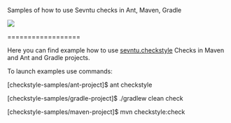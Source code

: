 Samples  of how to use Sevntu checks in Ant, Maven, Gradle

[![][travis img]][travis]


==================

Here you can find example how to use [sevntu.checkstyle](https://github.com/sevntu-checkstyle/sevntu.checkstyle) Checks in Maven and Ant and Gradle projects. 

[travis]:http://travis-ci.org/sevntu-checkstyle/checkstyle-samples/builds
[travis img]:https://secure.travis-ci.org/sevntu-checkstyle/checkstyle-samples.png

To launch examples use commands:

[checkstyle-samples/ant-project]$ ant checkstyle

[checkstyle-samples/gradle-project]$ ./gradlew clean check

[checkstyle-samples/maven-project]$ mvn checkstyle:check
